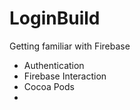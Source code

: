 # LoginBuild
Getting familiar with Firebase
- Authentication
- Firebase Interaction
- Cocoa Pods
- 
